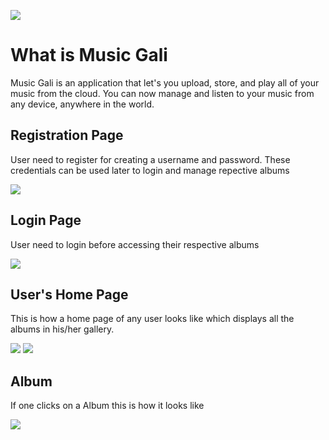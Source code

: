 ![](https://i.imgur.com/xhhgvE8.png)

# What is Music Gali

Music Gali is an application that let's you upload, store, and play all of your music from the cloud. 
You can now manage and listen to your music from any device, anywhere in the world.

## Registration Page

User need to register for creating a username and password. These credentials can be used later to login and manage repective albums

![](https://i.imgur.com/oQhG6b0.png)

## Login Page

User need to login before accessing their respective albums

![](https://i.imgur.com/eUtcbee.png)

## User's Home Page

This is how a home page of any user looks like which displays all the albums in his/her gallery.

![](https://i.imgur.com/giYtVBh.png)
![](https://i.imgur.com/Wsnuqaj.png)

## Album

If one clicks on a Album this is how it looks like

![](https://i.imgur.com/cqcaUXU.png)
